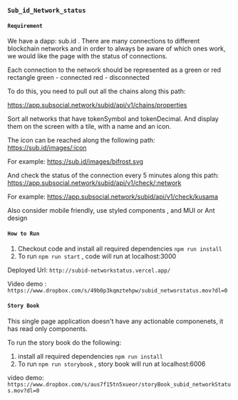 ### `Sub_id_Network_status`

#### `Requirement`

We have a dapp: sub.id . There are many connections to different blockchain networks and in order to always be aware of which ones work, we would like the page with the status of connections.

Each connection to the network should be represented as a green or red rectangle
green - connected
red - disconnected

To do this, you need to pull out all the chains along this path:

https://app.subsocial.network/subid/api/v1/chains/properties

Sort all networks that have tokenSymbol and tokenDecimal. And display them on the screen with a tile, with a name and an icon.

The icon can be reached along the following path:
https://sub.id/images/:icon

For example:
https://sub.id/images/bifrost.svg

And check the status of the connection every 5 minutes along this path:
https://app.subsocial.network/subid/api/v1/check/:network

For example:
https://app.subsocial.network/subid/api/v1/check/kusama

Also consider mobile friendly, use styled components , and MUI or Ant design

#### `How to Run`

1. Checkout code and install all required dependencies `npm run install`
2. To run `npm run start` , code will run at localhost:3000

Deployed Url: `http://subid-networkstatus.vercel.app/`

Video demo : `https://www.dropbox.com/s/49b0p3kqmztehpw/subid_networstatus.mov?dl=0`

#### `Story Book`

This single page application doesn't have any actionable componenets, it has read only components.

To run the story book do the following:
1. install all required dependencies `npm run install`
2. To run `npm run storybook` , story book will run at localhost:6006

video demo: `https://www.dropbox.com/s/aus7f15tn5xueor/storyBook_subid_networkStatus.mov?dl=0`
